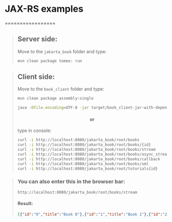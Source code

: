 # JAX-RS examples
=================

> ## Server side:
> Move to the `jakarta_book` folder and type:
> ```bash
> mvn clean package tomee: run
>```

> ## Client side:
> Move to the `book_client` folder and type:
> ````bash
> mvn clean package assembly:single
> 
> java -Dfile.encoding=UTF-8 -jar target/book_client-jar-with-dependencies.jar
>````
> 
><h4 align="center"> or </h4>
> 
> type in console:
> 
> ```bash
> curl -i http://localhost:8080/jakarta_book/root/books
> curl -i http://localhost:8080/jakarta_book/root/books/{id}
> curl -i http://localhost:8080/jakarta_book/root/books/stream
> curl -i http://localhost:8080/jakarta_book/root/books/async_stream
> curl -i http://localhost:8080/jakarta_book/root/books/callback
> curl -i http://localhost:8080/jakarta_book/root/books/xml
> curl -i http://localhost:8080/jakarta_book/root/tutorials{id}
> ```

> ### You can also enter this in the browser bar:
> ```curl
> http://localhost:8080/jakarta_book/root/books/stream
> ```
> #### Result:
> ```json
> [{"id":"0","title":"Book 0"},{"id":"1","title":"Book 1"},{"id":"2","title":"Book 2"},{"id":"3","title":"Book 3"},{"id":"4","title":"Book 4"},{"id":"5","title":"Book 5"},{"id":"6","title":"Book 6"},{"id":"7","title":"Book 7"},{"id":"8","title":"Book 8"},{"id":"9","title":"Book 9"},{"id":"10","title":"Book 10"},{"id":"11","title":"Book 11"},{"id":"12","title":"Book 12"},{"id":"13","title":"Book 13"},{"id":"14","title":"Book 14"},{"id":"15","title":"Book 15"},{"id":"16","title":"Book 16"},{"id":"17","title":"Book 17"},{"id":"18","title":"Book 18"},{"id":"19","title":"Book 19"},{"id":"20","title":"Book 20"},{"id":"21","title":"Book 21"},{"id":"22","title":"Book 22"},{"id":"23","title":"Book 23"},{"id":"24","title":"Book 24"},{"id":"25","title":"Book 25"},{"id":"26","title":"Book 26"},{"id":"27","title":"Book 27"},{"id":"28","title":"Book 28"},{"id":"29","title":"Book 29"},{"id":"30","title":"Book 30"},{"id":"31","title":"Book 31"},{"id":"32","title":"Book 32"},{"id":"33","title":"Book 33"},{"id":"34","title":"Book 34"},{"id":"35","title":"Book 35"},{"id":"36","title":"Book 36"},{"id":"37","title":"Book 37"},{"id":"38","title":"Book 38"},{"id":"39","title":"Book 39"},{"id":"40","title":"Book 40"},{"id":"41","title":"Book 41"},{"id":"42","title":"Book 42"},{"id":"43","title":"Book 43"},{"id":"44","title":"Book 44"},{"id":"45","title":"Book 45"},{"id":"46","title":"Book 46"},{"id":"47","title":"Book 47"},{"id":"48","title":"Book 48"},{"id":"49","title":"Book 49"}]
> ```